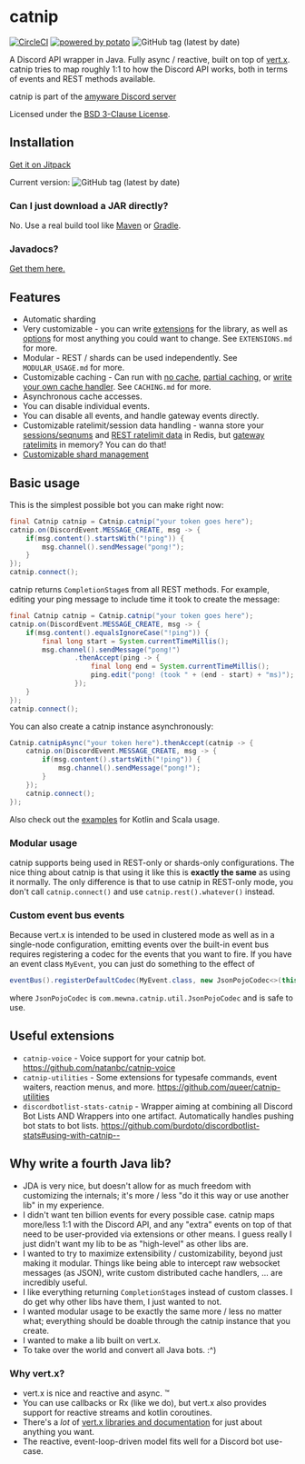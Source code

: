 # catnip

[![CircleCI](https://circleci.com/gh/mewna/catnip.svg?style=svg)](https://circleci.com/gh/mewna/catnip)
[![powered by potato](https://img.shields.io/badge/powered%20by-potato-%23db325c.svg)](https://mewna.com/)
![GitHub tag (latest by date)](https://img.shields.io/github/tag-date/mewna/catnip.svg?style=popout)


A Discord API wrapper in Java. Fully async / reactive, built on top of
[vert.x](https://vertx.io). catnip tries to map roughly 1:1 to how the Discord 
API works, both in terms of events and REST methods available.

catnip is part of the [amyware Discord server](https://discord.gg/yeF2HpP)

Licensed under the [BSD 3-Clause License](https://tldrlegal.com/license/bsd-3-clause-license-(revised)).

## Installation

[Get it on Jitpack](https://jitpack.io/#com.mewna/catnip)

Current version: ![GitHub tag (latest by date)](https://img.shields.io/github/tag-date/mewna/catnip.svg?style=popout)

### Can I just download a JAR directly?

No. Use a real build tool like [Maven](https://maven.apache.org/) or [Gradle](https://gradle.org/).

### Javadocs?

[Get them here.](https://mewna.github.io/catnip/docs)

## Features

- Automatic sharding
- Very customizable - you can write [extensions](https://github.com/mewna/catnip/blob/master/src/main/java/com/mewna/catnip/extension/Extension.java)
  for the library, as well as [options](https://github.com/mewna/catnip/blob/master/src/main/java/com/mewna/catnip/CatnipOptions.java)
  for most anything you could want to change. See `EXTENSIONS.md` for more.
- Modular - REST / shards can be used independently. See `MODULAR_USAGE.md` for more.
- Customizable caching - Can run with [no cache](https://github.com/mewna/catnip/blob/master/src/main/java/com/mewna/catnip/cache/NoopEntityCache.java),
  [partial caching](https://github.com/mewna/catnip/blob/master/src/main/java/com/mewna/catnip/cache/CacheFlag.java),
  or [write your own cache handler](https://github.com/mewna/catnip/blob/master/src/main/java/com/mewna/catnip/cache/EntityCacheWorker.java).
  See `CACHING.md` for more.
- Asynchronous cache accesses.
- You can disable individual events.
- You can disable all events, and handle gateway events directly.
- Customizable ratelimit/session data handling - wanna store your 
  [sessions/seqnums](https://github.com/mewna/catnip/blob/master/src/main/java/com/mewna/catnip/shard/session/SessionManager.java) 
  and [REST ratelimit data](https://github.com/mewna/catnip/tree/master/src/main/java/com/mewna/catnip/rest/ratelimit)
  in Redis, but [gateway ratelimits](https://github.com/mewna/catnip/blob/master/src/main/java/com/mewna/catnip/shard/ratelimit/Ratelimiter.java)
  in memory? You can do that!
- [Customizable shard management](https://github.com/mewna/catnip/blob/master/src/main/java/com/mewna/catnip/shard/manager/ShardManager.java)

## Basic usage

This is the simplest possible bot you can make right now:

```Java
final Catnip catnip = Catnip.catnip("your token goes here");
catnip.on(DiscordEvent.MESSAGE_CREATE, msg -> {
    if(msg.content().startsWith("!ping")) {
        msg.channel().sendMessage("pong!");
    }
});
catnip.connect();
```

catnip returns `CompletionStage`s from all REST methods. For example,
editing your ping message to include time it took to create the
message:

```Java
final Catnip catnip = Catnip.catnip("your token goes here");
catnip.on(DiscordEvent.MESSAGE_CREATE, msg -> {
    if(msg.content().equalsIgnoreCase("!ping")) {
        final long start = System.currentTimeMillis();
        msg.channel().sendMessage("pong!")
                .thenAccept(ping -> {
                    final long end = System.currentTimeMillis();
                    ping.edit("pong! (took " + (end - start) + "ms)");
                });
    }
});
catnip.connect();
```

You can also create a catnip instance asynchronously:

```Java
Catnip.catnipAsync("your token here").thenAccept(catnip -> {
    catnip.on(DiscordEvent.MESSAGE_CREATE, msg -> {
        if(msg.content().startsWith("!ping")) {
            msg.channel().sendMessage("pong!");
        }
    });
    catnip.connect();
});
```

Also check out the [examples](https://github.com/mewna/catnip/tree/master/src/main/example/basic) for Kotlin and Scala usage.

### Modular usage

catnip supports being used in REST-only or shards-only configurations. The nice thing about catnip
is that using it like this is **exactly the same** as using it normally. The only difference is
that to use catnip in REST-only mode, you don't call `catnip.connect()` and use 
`catnip.rest().whatever()` instead. 

### Custom event bus events

Because vert.x is intended to be used in clustered mode as well as in a single-node configuration,
emitting events over the built-in event bus requires registering a codec for the events that you
want to fire. If you have an event class `MyEvent`, you can just do something to the effect of
```Java
eventBus().registerDefaultCodec(MyEvent.class, new JsonPojoCodec<>(this, MyEvent.class));
```
where `JsonPojoCodec` is `com.mewna.catnip.util.JsonPojoCodec` and is safe to use.

## Useful extensions

- `catnip-voice` - Voice support for your catnip bot. 
  https://github.com/natanbc/catnip-voice
- `catnip-utilities` - Some extensions for typesafe commands, event waiters, reaction menus, 
  and more. https://github.com/queer/catnip-utilities 
- `discordbotlist-stats-catnip` - Wrapper aiming at combining all Discord Bot Lists AND Wrappers into one artifact.
  Automatically handles pushing bot stats to bot lists. https://github.com/burdoto/discordbotlist-stats#using-with-catnip--

## Why write a fourth Java lib?

- JDA is very nice, but doesn't allow for as much freedom with customizing the internals;
  it's more / less "do it this way or use another lib" in my experience.
- I didn't want ten billion events for every possible case. catnip maps more/less 1:1 with the
  Discord API, and any "extra" events on top of that need to be user-provided via extensions or
  other means. I guess really I just didn't want my lib to be as "high-level" as other libs are.
- I wanted to try to maximize extensibility / customizability, beyond just making it modular. Things
  like being able to intercept raw websocket messages (as JSON), write custom distributed cache handlers,
  ... are incredibly useful.
- I like everything returning `CompletionStage`s instead of custom classes. I do get why other libs
  have them, I just wanted to not.
- I wanted modular usage to be exactly the same more / less no matter what; everything
  should be doable through the catnip instance that you create.
- I wanted to make a lib built on vert.x.
- To take over the world and convert all Java bots. :^)

### Why vert.x?

- vert.x is nice and reactive and async. :tm:
- You can use callbacks or Rx (like we do), but vert.x also provides support for reactive streams
  and kotlin coroutines.
- There's a *lot* of [vert.x libraries and documentation](https://vertx.io/docs/) for just about
  anything you want.
- The reactive, event-loop-driven model fits well for a Discord bot use-case.
